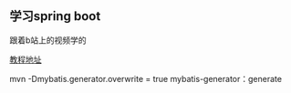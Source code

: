 ## 学习spring boot
跟着b站上的视频学的

[教程地址](https://www.bilibili.com/video/av50200264)

mvn -Dmybatis.generator.overwrite = true mybatis-generator：generate
